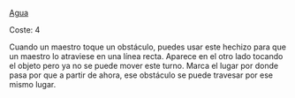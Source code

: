 [Agua](Elementos/Agua.md)

Coste: 4

Cuando un maestro toque un obstáculo, puedes usar este hechizo para que un maestro lo atraviese en una línea recta.
Aparece en el otro lado tocando el objeto pero ya no se puede mover este turno.
Marca el lugar por donde pasa por que a partir de ahora, ese obstáculo se puede travesar por ese mismo lugar.